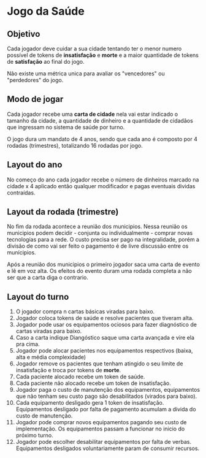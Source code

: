 # Jogo da Saúde


## Objetivo

Cada jogador deve cuidar a sua cidade tentando ter o menor numero possível de tokens de **insatisfação** e **morte** e a maior quantidade
de tokens de **satisfação** ao final do jogo.

Não existe uma métrica unica para avaliar os "vencedores" ou "perdedores" do jogo.

## Modo de jogar

Cada jogador recebe uma **carta de cidade** nela vai estar indicado o tamanho da cidade, a quantidade de dinheiro e a quantidade de cidadãos que ingressam no sistema de saúde por turno.

O jogo dura um mandato de 4 anos, sendo que cada ano é composto por 4 rodadas (trimestres), totalizando 16 rodadas por jogo.


## Layout do ano

No começo do ano cada jogador recebe o número de dinheiros marcado na cidade x 4 aplicado então qualquer modificador e pagas eventuais dividas contraídas.


## Layout da rodada (trimestre)

No fim  da rodada acontece a reunião dos municipios.
Nessa reunião os municipios podem decidir - conjunta ou individualmente - comprar novas tecnologias para a rede.
O custo precisa ser pago na integralidade, porém a divisão de como vai ser feito o pagamento é de livre discussão entre os munícipios.

Após a reunião dos municipios o primeiro jogador saca uma carta de evento e lê em voz alta. Os efeitos do evento duram uma rodada completa a não ser que a carta diga o contrario.

## Layout do turno

1. O jogador compra n cartas básicas viradas para baixo.
2. Jogador coloca tokens de saúde e resolve pacientes que tiveram alta.
3. Jogador pode usar os equipamentos ociosos para fazer diagnóstico de cartas viradas para baixo.
  1. Caso a carta indique Diangóstico saque uma carta avançada e vire ela pra cima.
4. Jogador pode alocar pacientes nos equipamentos respectivos (baixa, alta e  média complexidade)
5. Jogador remove os pacientes que tenham atingido o seu limite de insatisfação e troca por tokens de **morte**.
6. Cada paciente alocado recebe um token de saúde.
7. Cada paciente não alocado recebe um token de insatisfação.
8. Jogador paga o custo de manutenção dos equipamentos, equipamentos que não tenham seu custo pago são desabilitados (virados para baixo).
9. Cada equipamento desligado gera 1 token de insatisfação. Equipamentos desligado por falta de pagamento acumulam a divida do custo de manutenção.
10. Jogador pode comprar novos equipamentos pagando seu custo de implementação. Os equipamentos passam a funcionar no inicio do próximo turno.
11. Jogador pode escolher desabilitar equipamentos por falta de verbas. Equipamentos desligados voluntariamente param de consumir recursos.

